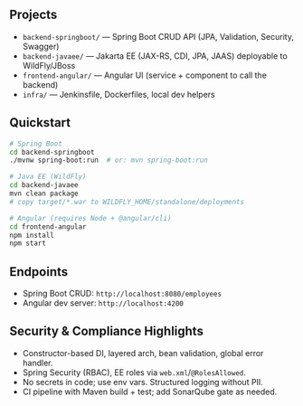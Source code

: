 ## Projects
- `backend-springboot/` — Spring Boot CRUD API (JPA, Validation, Security, Swagger)
- `backend-javaee/` — Jakarta EE (JAX-RS, CDI, JPA, JAAS) deployable to WildFly/JBoss
- `frontend-angular/` — Angular UI (service + component to call the backend)
- `infra/` — Jenkinsfile, Dockerfiles, local dev helpers

## Quickstart
```bash
# Spring Boot
cd backend-springboot
./mvnw spring-boot:run  # or: mvn spring-boot:run

# Java EE (WildFly)
cd backend-javaee
mvn clean package
# copy target/*.war to WILDFLY_HOME/standalone/deployments

# Angular (requires Node + @angular/cli)
cd frontend-angular
npm install
npm start
```

## Endpoints
- Spring Boot CRUD: `http://localhost:8080/employees`
- Angular dev server: `http://localhost:4200`

## Security & Compliance Highlights
- Constructor-based DI, layered arch, bean validation, global error handler.
- Spring Security (RBAC), EE roles via `web.xml`/`@RolesAllowed`.
- No secrets in code; use env vars. Structured logging without PII.
- CI pipeline with Maven build + test; add SonarQube gate as needed.
```

